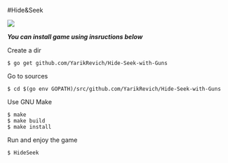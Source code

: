 #Hide&Seek

![]('./../../assets/docs/preview.png')

**_You can install game using insructions below_**

Create a dir

```
$ go get github.com/YarikRevich/Hide-Seek-with-Guns
```

Go to sources
```
$ cd $(go env GOPATH)/src/github.com/YarikRevich/Hide-Seek-with-Guns
```

Use GNU Make

```
$ make 
$ make build
$ make install
```

Run and enjoy the game

```
$ HideSeek
```

